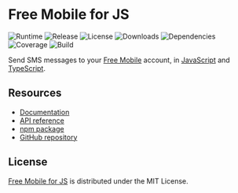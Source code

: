 # Free Mobile for JS
![Runtime](https://img.shields.io/badge/node-%3E%3D10.11-brightgreen.svg) ![Release](https://img.shields.io/npm/v/@cedx/free-mobile.svg) ![License](https://img.shields.io/npm/l/@cedx/free-mobile.svg) ![Downloads](https://img.shields.io/npm/dt/@cedx/free-mobile.svg) ![Dependencies](https://david-dm.org/cedx/free-mobile.js.svg) ![Coverage](https://coveralls.io/repos/github/cedx/free-mobile.js/badge.svg) ![Build](https://travis-ci.com/cedx/free-mobile.js.svg)

Send SMS messages to your [Free Mobile](http://mobile.free.fr) account,
in [JavaScript](https://developer.mozilla.org/en-US/docs/Web/JavaScript) and [TypeScript](https://www.typescriptlang.org).

## Resources
- [Documentation](https://dev.belin.io/free-mobile.js)
- [API reference](https://dev.belin.io/free-mobile.js/api)
- [npm package](https://www.npmjs.com/package/@cedx/free-mobile)
- [GitHub repository](https://github.com/cedx/free-mobile.js)

## License
[Free Mobile for JS](https://dev.belin.io/free-mobile.js) is distributed under the MIT License.
